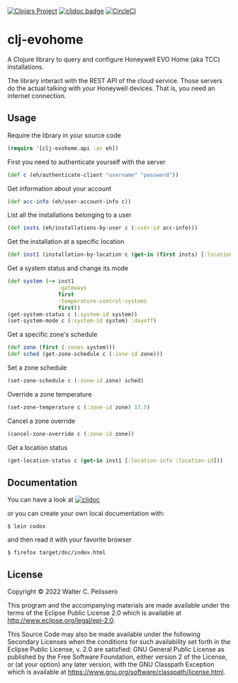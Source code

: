 [![Clojars Project](https://img.shields.io/clojars/v/io.github.fourteatoo/clj-evohome.svg?include_prereleases)](https://clojars.org/io.github.fourteatoo/clj-evohome)
[![cljdoc badge](https://cljdoc.org/badge/io.github.fourteatoo/clj-evohome)](https://cljdoc.org/d/io.github.fourteatoo/clj-evohome)
[![CircleCI](https://dl.circleci.com/status-badge/img/gh/fourteatoo/clj-evohome/tree/main.svg?style=svg)](https://dl.circleci.com/status-badge/redirect/gh/fourteatoo/clj-evohome/tree/main)



# clj-evohome

A Clojure library to query and configure Honeywell EVO Home (aka TCC)
installations.

The library interact with the REST API of the cloud service.  Those
servers do the actual talking with your Honeywell devices.  That is,
you need an internet connection.


## Usage

Require the library in your source code

```clojure
(require '[clj-evohome.api :as eh])
```

First you need to authenticate yourself with the server

```clojure
(def c (eh/authenticate-client "username" "password"))
```

Get information about your account

```clojure
(def acc-info (eh/user-account-info c))
```

List all the installations belonging to a user

```clojure
(def insts (eh/installations-by-user c (:user-id acc-info)))
```

Get the installation at a specific location

```clojure
(def inst1 (installation-by-location c (get-in (first insts) [:location-info :location-id])))
```

Get a system status and change its mode

```clojure
(def system (-> inst1
                :gateways
                first
                :temperature-control-systems
                first))
(get-system-status c (:system-id system))
(set-system-mode c (:system-id system) :dayoff)
```

Get a specific zone's schedule

```clojure
(def zone (first (:zones system)))
(def sched (get-zone-schedule c (:zone-id zone)))
```

Set a zone schedule

```clojure
(set-zone-schedule c (:zone-id zone) sched)
```

Override a zone temperature

```clojure
(set-zone-temperature c (:zone-id zone) 17.5)
```

Cancel a zone override

```clojure
(cancel-zone-override c (:zone-id zone))
```

Get a location status

```clojure
(get-location-status c (get-in inst1 [:location-info :location-id]))
```

## Documentation

You can have a look at [![cljdoc](https://cljdoc.org/badge/io.github.fourteatoo/clj-evohome)](https://cljdoc.org/d/io.github.fourteatoo/clj-evohome)

or you can create your own local documentation with:

```shell
$ lein codox
```

and then read it with your favorite browser

```shell
$ firefox target/doc/index.html
```




## License

Copyright © 2022 Walter C. Pelissero

This program and the accompanying materials are made available under the
terms of the Eclipse Public License 2.0 which is available at
http://www.eclipse.org/legal/epl-2.0.

This Source Code may also be made available under the following Secondary
Licenses when the conditions for such availability set forth in the Eclipse
Public License, v. 2.0 are satisfied: GNU General Public License as published by
the Free Software Foundation, either version 2 of the License, or (at your
option) any later version, with the GNU Classpath Exception which is available
at https://www.gnu.org/software/classpath/license.html.
